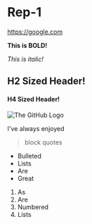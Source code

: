 # Rep-1

<https://google.com>

**This is BOLD!**

_This is italic!_

## H2 Sized Header!

#### H4 Sized Header!

![The GitHub Logo](https://upload.wikimedia.org/wikipedia/commons/thumb/9/91/Octicons-mark-github.svg/1200px-Octicons-mark-github.svg.png)

I've always enjoyed
>block quotes

* Bulleted
 * Lists
 * Are
* Great

1. As
2. Are
3. Numbered
4. Lists
